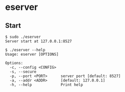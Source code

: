 # eserver

## Start
```console
$ sudo ./eserver
Server start at 127.0.0.1:8527
```

```console
$ ./eserver --help
Usage: eserver [OPTIONS]

Options:
  -c, --config <CONFIG>  
  -s, --secure           
  -p, --port <PORT>      server port [default: 8527]
  -a, --addr <ADDR>      [default: 127.0.0.1]
  -h, --help             Print help
```
